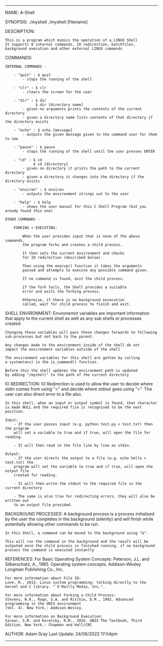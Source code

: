 ---------------------------


NAME:
    A-Shell


SYNOPSIS:
    ./myshell
    ./myshell [filename]


DESCRIPTION:

    This is a program which mimics the operation of a LINUX Shell
    It supports 8 internal commands, IO redirection, batchfiles,
    background execution and other external LINUX commands


COMMANDS:

    INTERNAL COMMANDS -

        - "quit" : $ quit
            - stops the running of the shell

        - "clr" : $ clr
            - clears the screen for the user

        - "dir" : $ dir
                  $ dir [directory name]
            - given no arguments prints the contents of the current directory
            - given a directory name lists contents of that directory if the directory exists

        - "echo" : $ echo [message]
            - outputs the given message given to the command user for them to see

        - "pause" : $ pause
            - stops the running of the shell until the user presses ENTER

        - "cd" : $ cd
                 $ cd [directory]
            - given no directory it prints the path to the current directory
            - given a directory it changes into the directory if the directory exists

        - "environ" : $ environ
            - outputs the environment strings out to the user

        - "help" : $ help
            - shows the user manual for this C Shell Program (but you aready found this one)

    OTHER COMMANDS -

        FORKING + EXECUTING:

            When the user provides input that is none of the above commands,
            the program forks and creates a child process.
            
            It then sets the current environment and checks
            for IO redirection (described below).
            
            Then using the execvp() function it takes the arguments 
            passed and attempts to execute any possible command given.
            
            If no command is found, exit the child process.
            
            If the fork fails, the Shell provides a suitable
            error and exits the forking process.
            
            Otherwise, if there is no background excecution
            called, wait for child process to finish and exit.


SHELL ENVIRONMENT:
    Environemnt variables are important information that apply to the current
    shell as well as any sub shells or processes created.

    Changing these variables will pass these changes forwards to following
    sub-processes but not back to the parent.

    Any changes made to the environment inside of the shell do not
    impact the environment variables outside of the shell
    
    The environment variables for this shell are gotten by calling
    a system(env) in the is_command() function.

    Before this the shell updates the environment path is updated
    by adding "/myshell" to the path of the current directory


IO REDIRECTION:
    IO Redirection is used to allow the user to decide where stdin comes
    from using "<" and decide where stdout goes using ">". The user can
    also direct error to a file also.

    In this shell, when an input or output symbol is found, that character
    is made NULL and the required file is recognised to be the next position.

    Input:
        - If the user passes input (e.g. python test.py < test.txt) then the program
        will set a variable to true and if true, will open the file for reading.

        - It will then read in the file line by line as stdin.
    
    Output:
        - If the user directs the output to a file (e.g. echo hello > test.txt) the
        program will set the variable to true and if true, will open the output file
        created for reading.
        
        - It will then write the stdout to the required file in the current directory

        - The same is also true for redirecting errors, they will also be written out
        to an output file provided.


BACKGROUND PROCESSES:
    A background process is a process initialised by the user the completes in the background
    (silently) and will finish while potentially allowing other commands to be run.

    In this Shell, a command can be moved to the background using "&".
    
    This will run the command in the background and the result will be
    outputed once the child process is finished running, if no background
    process the command is executed instantly 

REFERENCES:
    For Basic Operating System Concepts:
    Peterson, J.L. and Silberschatz, A., 1985. Operating system concepts. Addison-Wesley Longman Publishing Co., Inc..

    For more information about File IO:
    Love, R., 2013. Linux system programming: talking directly to the kernel and C library. " O'Reilly Media, Inc.".

    For more information about Forking a Child Process:
    Stevens, W.R., Rago, S.A. and Ritchie, D.M., 1992. Advanced programming in the UNIX environment
    (Vol. 4). New York.: Addison-Wesley.

    For more information on Background Execution:
    Sarwar, S.M. and Koretsky, R.M., 2016. UNIX The Textbook, Third Edition. New York.: Chapman and Hall/CRC

AUTHOR:
    Adam Gray
    Last Update: 24/06/2022 17:04pm

---------------------------

